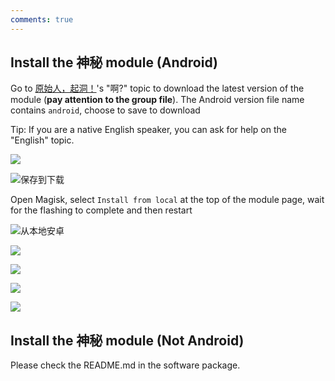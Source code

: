 ```yaml
---
comments: true
---
```

## Install the 神秘 module (Android)
Go to [原始人，起洞！](https://t.me/+1-1lPvQxklVlZjA1)'s "啊?" topic to download the latest version of the module (**pay attention to the group file**). The Android version file name contains `android`, choose to save to download

Tip: If you are a native English speaker, you can ask for help on the "English" topic.

![](../assets/20230505095351934.jpg)

![保存到下载](../assets/20230505095357021.jpg)

Open Magisk, select `Install from local` at the top of the module page, wait for the flashing to complete and then restart

![从本地安卓](../assets/20230505095457702.jpg)

![](../assets/20230505103524540.jpg)

![](../assets/20230505103534856.jpg)

![](../assets/20230505103540818.jpg)

![](../assets/20230505103544263.jpg)

## Install the 神秘 module (Not Android)
Please check the README.md in the software package.